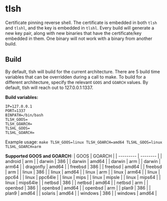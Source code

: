 # tlsh
Certificate pinning reverse shell. The certificate is embedded in both `tlsh` and `tlshl`, and the key is embedded in `tlshl`. Every build will generate a new key pair, along with new binaries that have the certificate/key embedded in them. One binary will not work with a binary from another build.

## Build
By default, tlsh will build for the current architecture. There are 5 build time variables that can be overridden during a call to make. To build for a different architecture, specify the relevant `GOOS` and `GOARCH` values. By default, tlsh will reach out to 127.0.0.1:1337. 

**Build variables:**
```
IP=127.0.0.1
PORT=1337
BINPATH=/bin/bash
TLSH_GOOS=
TLSH_GOARCH=
TLSHL_GOOS=
TLSHL_GOARCH=
```

Example usage: `make TLSH_GOOS=linux TLSH_GOARCH=amd64 TLSHL_GOOS=linux TLSHL_GOARCH=arm`


**Supported GOOS and GOARCH:**
| GOOS      | GOARCH   |
| --------- | -------- |
| android   | arm      |
| darwin    | 386      |
| darwin    | amd64    |
| darwin    | arm      |
| darwin    | arm64    |
| dragonfly | amd64    |
| freebsd   | 386      |
| freebsd   | amd64    |
| freebsd   | arm      |
| linux     | 386      |
| linux     | amd64    |
| linux     | arm      |
| linux     | arm64    |
| linux     | ppc64    |
| linux     | ppc64le  |
| linux     | mips     |
| linux     | mipsle   |
| linux     | mips64   |
| linux     | mips64le |
| netbsd    | 386      |
| netbsd    | amd64    |
| netbsd    | arm      |
| openbsd   | 386      |
| openbsd   | amd64    |
| openbsd   | arm      |
| plan9     | 386      |
| plan9     | amd64    |
| solaris   | amd64    |
| windows   | 386      |
| windows   | amd64    |